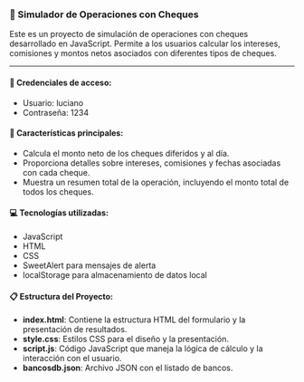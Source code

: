 ### 📝 Simulador de Operaciones con Cheques

Este es un proyecto de simulación de operaciones con cheques desarrollado en JavaScript. Permite a los usuarios calcular los intereses, comisiones y montos netos asociados con diferentes tipos de cheques.

---

#### 🔑 Credenciales de acceso:

- Usuario:  luciano
- Contraseña: 1234

#### 🚀 Características principales:

- Calcula el monto neto de los cheques diferidos y al día.
- Proporciona detalles sobre intereses, comisiones y fechas asociadas con cada cheque.
- Muestra un resumen total de la operación, incluyendo el monto total de todos los cheques.

#### 💻 Tecnologías utilizadas:

- JavaScript
- HTML
- CSS
- SweetAlert para mensajes de alerta
- localStorage para almacenamiento de datos local

#### 📋 Estructura del Proyecto:

- **index.html**: Contiene la estructura HTML del formulario y la presentación de resultados.
- **style.css**: Estilos CSS para el diseño y la presentación.
- **script.js**: Código JavaScript que maneja la lógica de cálculo y la interacción con el usuario.
- **bancosdb.json**: Archivo JSON con el listado de bancos.
